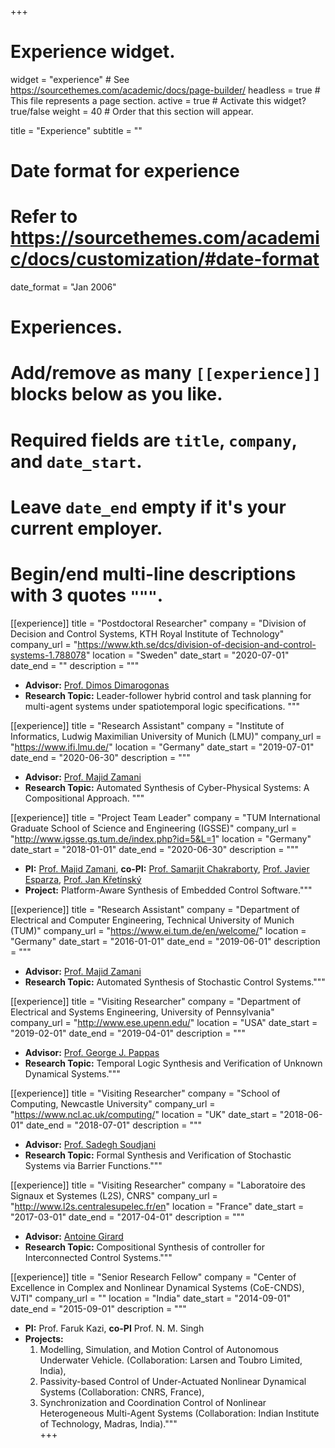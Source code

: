 +++
# Experience widget.
widget = "experience"  # See https://sourcethemes.com/academic/docs/page-builder/
headless = true  # This file represents a page section.
active = true  # Activate this widget? true/false
weight = 40  # Order that this section will appear.

title = "Experience"
subtitle = ""

# Date format for experience
#   Refer to https://sourcethemes.com/academic/docs/customization/#date-format
date_format = "Jan 2006"

# Experiences.
#   Add/remove as many `[[experience]]` blocks below as you like.
#   Required fields are `title`, `company`, and `date_start`.
#   Leave `date_end` empty if it's your current employer.
#   Begin/end multi-line descriptions with 3 quotes `"""`.
[[experience]]
  title = "Postdoctoral Researcher"
  company = "Division of Decision and Control Systems, KTH Royal Institute of Technology"
  company_url = "https://www.kth.se/dcs/division-of-decision-and-control-systems-1.788078"
  location = "Sweden"
  date_start = "2020-07-01"
  date_end = ""
  description = """
  * **Advisor:** [Prof. Dimos Dimarogonas](https://sites.google.com/site/zamani1362/)
  * **Research Topic:** Leader-follower hybrid control and task planning for multi-agent systems under spatiotemporal logic specifications. 
  """

[[experience]]
  title = "Research Assistant"
  company = "Institute of Informatics, Ludwig Maximilian University of Munich (LMU)"
  company_url = "https://www.ifi.lmu.de/"
  location = "Germany"
  date_start = "2019-07-01"
  date_end = "2020-06-30"
  description = """
  * **Advisor:** [Prof. Majid Zamani](https://sites.google.com/site/zamani1362/)
  * **Research Topic:** Automated Synthesis of Cyber-Physical Systems: A Compositional Approach. 
  """

[[experience]]
  title = "Project Team Leader"
  company = "TUM International Graduate School of Science and Engineering (IGSSE)"
  company_url = "http://www.igsse.gs.tum.de/index.php?id=5&L=1"
  location = "Germany"
  date_start = "2018-01-01"
  date_end = "2020-06-30"
  description = """
  * **PI:** [Prof. Majid Zamani](https://sites.google.com/site/zamani1362/), **co-PI:** [Prof. Samarjit Chakraborty](https://cs.unc.edu/people/samarjit-chakraborty/), [Prof. Javier Esparza](https://www7.in.tum.de/~esparza/), [Prof. Jan Křetínský](https://www7.in.tum.de/~kretinsk/)
  * **Project:** Platform-Aware Synthesis of Embedded Control Software."""

[[experience]]
  title = "Research Assistant"
  company = "Department of Electrical and Computer Engineering, Technical University of Munich (TUM)"
  company_url = "https://www.ei.tum.de/en/welcome/"
  location = "Germany"
  date_start = "2016-01-01"
  date_end = "2019-06-01"
  description = """ 
  * **Advisor:** [Prof. Majid Zamani](https://sites.google.com/site/zamani1362/)
  * **Research Topic:** Automated Synthesis of Stochastic Control Systems."""
  
[[experience]]
  title = "Visiting Researcher"
  company = "Department of Electrical and Systems Engineering, University of Pennsylvania"
  company_url = "http://www.ese.upenn.edu/"
  location = "USA"
  date_start = "2019-02-01"
  date_end = "2019-04-01"
  description = """ 
  * **Advisor:** [Prof. George J. Pappas](https://www.georgejpappas.org/)
  * **Research Topic:** Temporal Logic Synthesis and Verification of Unknown Dynamical Systems."""

[[experience]]
  title = "Visiting Researcher"
  company = "School of Computing, Newcastle University"
  company_url = "https://www.ncl.ac.uk/computing/"
  location = "UK"
  date_start = "2018-06-01"
  date_end = "2018-07-01"
  description = """
  * **Advisor:** [Prof. Sadegh Soudjani](http://homepages.cs.ncl.ac.uk/sadegh.soudjani/) 
  * **Research Topic:** Formal Synthesis and Verification of Stochastic Systems via Barrier Functions."""

[[experience]]
  title = "Visiting Researcher"
  company = "Laboratoire des Signaux et Systemes (L2S), CNRS"
  company_url = "http://www.l2s.centralesupelec.fr/en"
  location = "France"
  date_start = "2017-03-01"
  date_end = "2017-04-01"
  description = """ 
  * **Advisor:** [Antoine Girard](https://sites.google.com/site/antoinesgirard/home)
  * **Research Topic:** Compositional Synthesis of controller for Interconnected Control Systems."""

[[experience]]
  title = "Senior Research Fellow"
  company = "Center of Excellence in Complex and Nonlinear Dynamical Systems (CoE-CNDS), VJTI"
  company_url = ""
  location = "India"
  date_start = "2014-09-01"
  date_end = "2015-09-01"
  description = """ 
  * **PI:** Prof. Faruk Kazi, **co-PI** Prof. N. M. Singh 
  * **Projects:**
    1. Modelling, Simulation, and Motion Control of Autonomous Underwater Vehicle. (Collaboration: Larsen and Toubro Limited, India),
    2. Passivity-based Control of Under-Actuated Nonlinear Dynamical Systems (Collaboration: CNRS, France),
    3. Synchronization and Coordination Control of Nonlinear Heterogeneous Multi-Agent Systems (Collaboration: Indian Institute of Technology, Madras, India)."""  
+++
